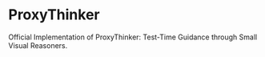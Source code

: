 # ProxyThinker
Official Implementation of ProxyThinker: Test-Time Guidance through Small Visual Reasoners. 
